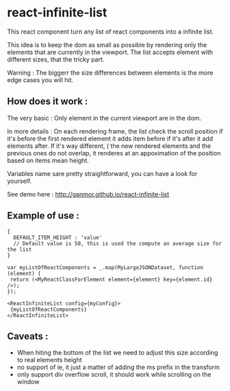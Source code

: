 react-infinite-list
===================

This react component turn any list of react components into a infinite list.

This idea is to keep the dom as small as possible by rendering only the elements that are currently in the viewport.
The list accepts element with different sizes, that the tricky part.


Warning : The biggerr the size differences between elements is the more edge cases you will hit.


How does it work :
-----------------

The very basic : 
Only element in the current viewport are in the dom.

In more details :
On each rendering frame, the list check the scroll position if it's before the first rendered element it adds item before if it's after it add elements after. 
If it's way different, ( the new rendered elements and the previous ones do not overlap, it renderes at an appoximation of the position based on items mean height.

Variables name sare pretty straightforward, you can have a look for yourself.

See demo here : http://ganmor.github.io/react-infinite-list

Example of use :
--------------

```
{
  DEFAULT_ITEM_HEIGHT : 'value'
  // Default value is 50, this is used the compute an average size for the list
}
```

 ```
var myListOfReactComponents = _.map(MyLargeJSONDataset, function (element) {
  return (<MyReactClassForElement element={element} key={element.id} />);
});

<ReactInfiniteList config={myConfig}>
  {myListOfReactComponents}
</ReactInfiniteList>
 ```
 
Caveats :
------ 
- When hiting the bottom of the list we need to adjust this size according to real elements height
- no support of ie, it just a matter of adding the ms prefix in the transform
- only support div overflow scroll, it should work while scrolling on the window

